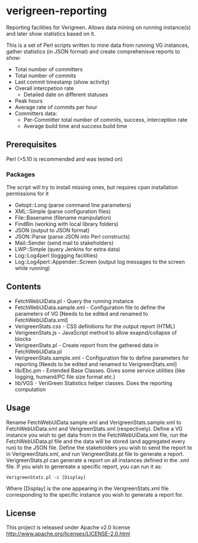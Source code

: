 # verigreen-reporting
Reporting facilities for Verigreen. Allows data mining on running instance(s) and later show statistics based on it.

This is a set of Perl scripts written to mine data from running VG instances, gather statistics (in JSON format) and create comprehenisve reports to show:
- Total number of committers
- Total number of commits
- Last commit timestamp (show activity)
- Overall intercpetion rate
  - Detailed date on different statuses
- Peak hours
- Average rate of commits per hour
- Committers data:
  - Per-Committer total number of commits, success, interception rate
  - Average build time and success build time
  
## Prerequisites
Perl (>5.10 is recommended and was tested on)
### Packages
The script will try to install missing ones, but requires cpan installation permissions for it
- Getopt::Long (parse command line parameters)
- XML::Simple (parse configuration files)
- File::Basename (filename manipulation)
- FindBin (working with local library folders)
- JSON (output to JSON format)
- JSON::Parse (parse JSON into Perl constructs)
- Mail::Sender (send mail to stakeholders)
- LWP::Simple (query Jenkins for extra data)
- Log::Log4perl (loggging facilities)
- Log::Log4perl::Appender::Screen (output log messages to the screen while running)

## Contents
- FetchWebUiData.pl - Query the running instance
- FetchWebUiData.sample.xml - Configuration file to define the parameters of VG [Needs to be edited and renamed to FetchWebUiData.xml]
- VerigreenStats.css - CSS definitions for the output report (HTML)
- VerigreenStats.js - JavaScript method to allow exapnd/collapse of blocks
- VerigreenStats.pl - Create report from the gathered data in FetchWebUiData.pl
- VerigreenStats.sample.xml - Configuration file to define parameters for reporting [Needs to be edited and renamed to VerigreenStats.xml]
- lib/Ebc.pm - Extended Base Classes. Gives some service utilities (like logging, humand/PC file size format etc.)
- lib/VGS - VeriGreen Statistics helper classes. Does the reporting computation

## Usage
Rename FetchWebUiData.sample.xml and  VerigreenStats.sample.xml to FetchWebUiData.xml and VerigreenStats.xml (respectively).
Define a VG instance you wish to get data from in the FetchWebUiData.xml file, run the FetchWebUiData.pl file and the data will be stored (and aggregated every run) to the JSON file.
Define the stakeholders you wish to send the report to in VerigreenStats.xml, and run VerigreenStats.pl file to generate a report.
VerigreenStats.pl can generate a report on all instances defined in the .xml file. If you wish to genereate a specific report, you can run it as:

    VerigreenStats.pl -c [Display]
Where [Display] is the one appearing in the VerigreenStats.xml file corresponding to the specific instance you wish to generate a report for.

## License
This project is released under Apache v2.0 license
http://www.apache.org/licenses/LICENSE-2.0.html
